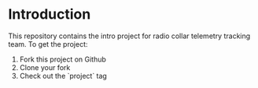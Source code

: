 # Introduction

This repository contains the intro project for radio collar telemetry tracking team. To get the project:

<ol>
  <li> Fork this project on Github</li>
  <li> Clone your fork </li>
  <li> Check out the `project` tag </li>
</ol> 
    

